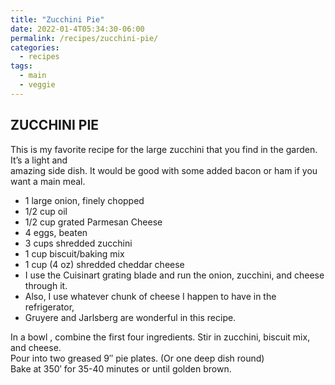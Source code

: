 ```yaml
---
title: "Zucchini Pie"
date: 2022-01-4T05:34:30-06:00
permalink: /recipes/zucchini-pie/
categories:
  - recipes
tags:
  - main
  - veggie
---
```

## ZUCCHINI PIE
This is my favorite recipe for the large zucchini that you find in the garden. It’s a light and  
amazing side dish. It would be good with some added bacon or ham if you want a main meal.

- 1 large onion, finely chopped
- 1/2 cup oil
- 1/2 cup grated Parmesan Cheese
- 4 eggs, beaten
- 3 cups shredded zucchini
- 1 cup biscuit/baking mix
- 1 cup (4 oz) shredded cheddar cheese
- I use the Cuisinart grating blade and run the onion, zucchini, and cheese through it.  
- Also, I use whatever chunk of cheese I happen to have in the refrigerator,  
- Gruyere and Jarlsberg are wonderful in this recipe.

In a bowl , combine the first four ingredients. Stir in zucchini, biscuit mix, and cheese.  
Pour into two greased 9″ pie plates. (Or one deep dish round)  
Bake at 350′ for 35-40 minutes or until golden brown.
